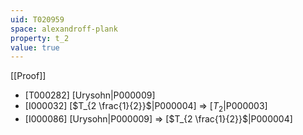 ```yaml
---
uid: T020959
space: alexandroff-plank
property: t_2
value: true
---
```

[[Proof]]

* [T000282] [Urysohn|P000009]
* [I000032] [$T_{2 \frac{1}{2}}$|P000004] => [$T_2$|P000003]
* [I000086] [Urysohn|P000009] => [$T_{2 \frac{1}{2}}$|P000004]

